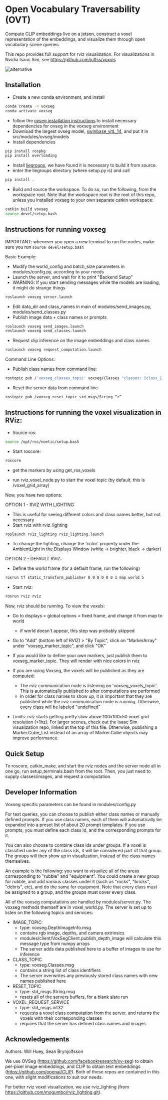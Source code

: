# Open Vocabulary Traversability (OVT)

Compute CLIP embeddings live on a jetson, construct a voxel representation of the embeddings, and visualize them through open vocabulary scene queries. 

This repo provides full support for rviz visualization. For visualizations in Nvidia Isaac Sim, see https://github.com/jolfss/voxvis

![alternative](/src/voxseg/src/good/voxseg_good.png)

## Installation 
- Create a new conda environment, and install
```bash
conda create -n voxseg
conda activate voxseg
```
- follow the [ovseg installation instructions](https://github.com/facebookresearch/ov-seg/blob/main/INSTALL.md) to install necessary dependencies for ovseg in the voxseg environment
- Download the largest ovseg model, [swinbase_vitL_14](https://github.com/facebookresearch/ov-seg/blob/main/GETTING_STARTED.md), and put it in src/modules/ovseg/models
- Install dependencies
```bash
pip install rospkg
pip install overloading
```
- Install [liegroups](https://github.com/utiasSTARS/liegroups), we have found it is necessary to build it from source.
- enter the liegroups directory (where setup.py is) and call 
```bash
pip install .
```

- Build and source the workspace. To do so, run the following, from the workspace root. Note that the workspace root is the root of this repo, unless you installed voxseg to your own separate catkin workspace:
```bash
catkin build voxseg 
source devel/setup.bash
```

## Instructions for running voxseg 
IMPORTANT: whenever you open a new terminal to run the nodes, make sure you run ```source devel/setup.bash```

Basic Example:
- Modify the world_config and batch_size parameters in modules/config.py, according to your needs
- Launch the server, and wait for it to print "Backend Setup"
- WARNING: If you start sending messages while the models are loading, it might do strange things
```bash
roslaunch voxseg server.launch
```
- Edit data_dir and class_names in main of modules/send_images.py, modules/send_classes.py
- Publish image data + class names or prompts
```bash
roslaunch voxseg send_images.launch 
roslaunch voxseg send_classes.launch 
```
- Request clip inference on the image embeddings and class names 
```bash
roslaunch voxseg request_computation.launch
```
Command Line Options:
- Publish class names from command line:
```bash 
rostopic pub /'voxseg_classes_topic' voxseg/Classes "classes: [class_1, class_2]"
```
- Reset the server data from command line
```bash
rostopic pub /voxseg_reset_topic std_msgs/String “r”
```

## Instructions for running the voxel visualization in RViz:

- Source ros:
```bash
source /opt/ros/noetic/setup.bash
```
  
- Start roscore:

```bash
roscore
```

- get the markers by using get_ros_voxels 

- run rviz_voxel_node.py to start the voxel topic (by default, this is /voxel_grid_array)

Now, you have two options:

OPTION 1 - RVIZ WITH LIGHTING
- This is useful for seeing different colors and class names better, but not necessary
- Start rviz with rviz_lighting
```bash
roslaunch rviz_lighting rviz_lighting.launch
```
- To change the lighting, change the 'color' property under the AmbientLight in the Displays Window (white -> brighter, black -> darker)

OPTION 2 - DEFAULT RVIZ:
- Define the world frame (for a default frame, run the following)
```bash
rosrun tf static_transform_publisher 0 0 0 0 0 0 1 map world 5
```
- Start rviz:
```bash
rosrun rviz rviz
```

Now, rviz should be running. To view the voxels:
- Go to displays > global options > fixed frame, and change it from map to world
  - if world doesn't appear, this step was probably skipped
  

- Go to "Add" (bottom left of RVIZ) > "By Topic", click on "MarkerArray" under "voxseg_marker_topic", and click "OK"

- If you would like to define your own markers, just publish them to voxseg_marker_topic. They will render with nice colors in rviz
- If you are using Voxseg, the voxels will be published as they are computed: 
  - The rviz communication node is listening on 'voxseg_voxels_topic'. This is automatically published to after computations are performed
  - In order for class names to show up, it is important that they are published while the rviz communication node is running. Otherwise, every class will be labeled "undefined"
- Limits: rviz starts getting pretty slow above 100x100x50 voxel grid resolution (<1hz). For larger scenes, check out the Isaac Sim visualization repo, linked at the top of this file. Otherwise, publishing a Marker.Cube_List instead of an array of Marker.Cube objects may improve performance.

## Quick Setup
To roscore, catkin_make, and start the rviz nodes and the server node all in one go, run setup_terminals.bash from the root. Then, you just need to supply classes/images, and request a computation.

## Developer Information

Voxseg specific parameters can be found in modules/config.py

For text queries, you can choose to publish either class names or manually defined prompts. If you use class names, each of them will automatically be expanded into a preset list of about 20 prompt templates. If you use prompts, you must define each class id, and the corresponding prompts for it. 

You can also choose to combine class ids under groups. If a voxel is classified under any of the class ids, it will be considered part of that group. The groups will then show up in visualization, instead of the class names themselves.

An example is the following: you want to visualize all of the areas corresponding to "rubble" and "equipment". You could create a new group for rubble, and add various classes under it (such as "rocks", "bricks", "debris", etc), and do the same for equipment. Note that every class must be assigned to a group, and the groups must cover every class.

All of the voxseg computations are handled by modules/server.py. The voxseg methods themself are in voxel_world.py. The server is set up to listen on the following topics and services:

- IMAGE_TOPIC:
  - type: voxseg.DepthImageInfo.msg
  - contains rgb image, depths, and camera extrinsics
  - modules/client/VoxSegClient.publish_depth_image will calculate this message type from numpy arrays
  - The server adds data published here to a buffer of images to use for inference
- CLASS_TOPIC
  - type: voxseg.Classes.msg
  - contains a string list of class identifiers 
  - The server overwrites any previously stored class names with new names published here
- RESET_TOPIC
  - type: std_msgs.String.msg
  - resets all of the servers buffers, for a blank slate run
- VOXEL_REQUEST_SERVICE
  - type: std_msgs.int32
  - requests a voxel class computation from the server, and returns the voxels with their corresponding classes
  - requires that the server has defined class names and images

## Acknowledgements
Authors: Will Huey, Sean Brynjolfsson

We use OVSeg (https://github.com/facebookresearch/ov-seg) to obtain per-pixel image embeddings, and CLIP to obtain text embeddings (https://github.com/openai/CLIP). Both of these repos are contained in this one, with slight modifications to suit our needs.

For better rviz voxel visualization, we use rviz_lighting (from https://github.com/mogumbo/rviz_lighting.git).
